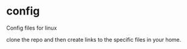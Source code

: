 config
======

Config files for linux

clone the repo and then create links to the specific files in your home.
